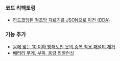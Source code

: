 ### 코드 리팩토링

- [하드코딩된 철조망 자르기를 JSON으로 이전 (DDA)](https://github.com/cataclysmbnteam/Cataclysm-BN/pull/3869)

### 기능 추가

- [몸에 맞는 10 이하 방해도인 옷의 중복 착용 패널티 제거](https://github.com/cataclysmbnteam/Cataclysm-BN/pull/3851)
- [배터리 무게, 부피, 용량 리밸런싱](https://github.com/cataclysmbnteam/Cataclysm-BN/pull/3836)
